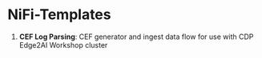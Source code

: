 # NiFi-Templates

1) **CEF Log Parsing**: CEF generator and ingest data flow for use with CDP Edge2AI Workshop cluster
